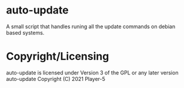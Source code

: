 # auto-update
A small script that handles runing all the update commands on debian based systems.

# Copyright/Licensing
auto-update is licensed under Version 3 of the GPL or any later version
auto-update  Copyright (C) 2021  Player-5
